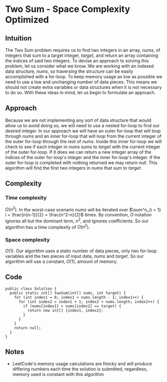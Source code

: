 # Two Sum - Space Complexity Optimized

## Intuition

The Two Sum problem requires us to find two integers in an array, _nums_, of integers that sum to a target integer, _target_, and return an array containing the indices of said two integers. To devise an approach to solving this problem, let us consider what we know. We are working with an indexed data structure, _nums_, so traversing the structure can be easily accomplished with a for-loop. To keep memory usage as low as possible we need to use a low and unchanging number of data pieces. This means we should not create extra variables or data structures when it is not necessary to do so. With these ideas in mind, let us begin to formulate an approach.

## Approach

Because we are not implementing any sort of data structure that would allow us to avoid doing so, we will need to use a nested for-loop to find our desired integer. In our approach we will have an outer for-loop that will loop through _nums_ and an inner for-loop that will loop from the current integer of the outer for-loop through the rest of _nums_. Inside this inner for-loop we will check to see if each integer in _nums_ sums to _target_ with the current integer of the outer for-loop. If it does we can return a new integer array of the indices of the outer for-loop's integer and the inner for-loop's integer. If the outer for-loop is completed with nothing returned we may return _null_. This algorithm will find the first two integers in _nums_ that sum to _target_.

## Complexity

### Time complexity

$O(n^2)$. In the worst-case scenario _nums_ will be iterated over $\sum^n_{i = 1} i = \frac{n(n-1)}{2} = \frac{n^2-n}{2}$ times. By convention, $O$ notation ignores all but the dominant term, $n^2$, and ignores coefficients. So our algorithm has a time complexity of $O(n^2)$.

### Space complexity

$O(1)$. Our algorithm uses a static number of data pieces, only two for-loop variables and the two pieces of input data, _nums_ and _target_. So our algorithm will use a constant, $O(1)$, amount of memory.

## Code

```
public class Solution {
  public static int[] twoSum(int[] nums, int target) {
    for (int index1 = 0; index1 < nums.length - 1; index1++) {
      for (int index2 = index1 + 1; index2 < nums.length; index2++) {
        if (nums[index1] + nums[index2] == target) {
          return new int[] {index1, index2};
        }
      }
    }
    return null;
  }
}
```

## Notes

- LeetCode's memory usage calculations are finicky and will produce differing numbers each time the solution is submitted, regardless, memory used is constant with this algorithm
